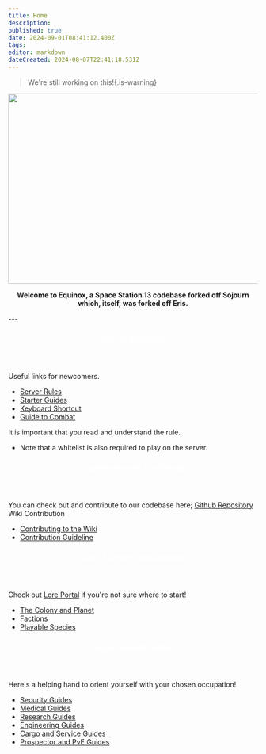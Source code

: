 ```yaml
---
title: Home
description: 
published: true
date: 2024-09-01T08:41:12.400Z
tags: 
editor: markdown
dateCreated: 2024-08-07T22:41:18.531Z
---
```


> We're still working on this!{.is-warning}

<!-- ![wikibanner1.png](/wikibanner1.png) -->
<center>
  <img src="https://wiki.bluespace.engineer/wikibanner2.png" width="768" height="384"/>
  

<strong>Welcome to Equinox, a Space Station 13 codebase forked off Sojourn which, itself, was forked off Eris.</strong>
</center>
---
<br>
<div class="flex(& sm:row,col) space(y-2,sm:y-0,sm:x-2) mt-4">
	<div class="w-full flex(& col) space-y-4">
		<div class="w-full rounded-xl">
      <header class="rounded-t-xl bg-blue-600"><center><h3 style="color:white">New to Equinox?</h3></center></header>
      <div class="p-2">
        Useful links for newcomers.
        <ul class="pt-0">
          <li class="mt-0"><a href="/important/Server-Rules">Server Rules</a></li>
          <li class="mt-0"><a href="https://wiki.bluespace.engineer/t/starter%20guide">Starter Guides</a></li>
          <li class="mt-0"><a href="/guides/starter-guides/Keyboard-Shortcuts">Keyboard Shortcut</a></li>
          <li class="mt-0"><a href="/guides/starter-guides/Combat">Guide to Combat</a></li>
        </ul>
        It is important that you read and understand the rule. 
        <ul class="pt-0">
          <li class="mt-0">Note that a whitelist is also required to play on the server.</li>
        </ul>
      </div>
    </div>
  	<div class="w-full rounded-xl">
    	<header class="rounded-t-xl bg-yellow-600"><center><h3 style="color:white">Contributing to the Server</h3></center></header>
    <div class="p-2">You can check out and contribute to our codebase here; <a href="https://github.com/Equinox-SS13/equinox-sojourn">Github Repository</a></div>
		<div class="p-2">Wiki Contribution</div>
        <ul class="pt-0">
          <li class="mt-0"><a href="/maintenance/Contributing">Contributing to the Wiki</a></li>
          <li class="mt-0"><a href="/guideline/Wiki-Guidelines">Contribution Guideline</a></li>
        </ul>
		</div>
	</div>
  <div class="w-full flex(& col) space-y-4">
		<div class="w-full rounded-xl">
    	<header class="rounded-t-xl bg-cyan-600"><center><h3 style="color:white">Lore, Faction, and Species</h3></center></header>
      <div class="p-2">Check out <a href="/Lore">Lore Portal</a> if you're not sure where to start!
        <ul class="pt-0">
          <li class="mt-0"><a href="/Lore/Colony">The Colony and Planet</a></li>
          <li class="mt-0"><a href="/Lore/Factions">Factions</a></li>
          <li class="mt-0"><a href="/guideline/Wiki-Guidelines">Playable Species</a></li>
        </ul>
      </div>
		</div>
  	<div class="w-full rounded-xl">
    	<header class="rounded-t-xl bg-purple-600"><center><h3 style="color:white">Departmental Guides</h3></center></header>
		<div class="p-2">Here's a helping hand to orient yourself with your chosen occupation!</div>
        <ul class="pt-0">
          <li class="mt-0"><a href="https://wiki.bluespace.engineer/t/security%20guide">Security Guides</a></li>          
          <li class="mt-0"><a href="https://wiki.bluespace.engineer/t/medical%20guide">Medical Guides</a></li>
          <li class="mt-0"><a href="https://wiki.bluespace.engineer/t/research%20guide">Research Guides</a></li>
          <li class="mt-0"><a href="https://wiki.bluespace.engineer/t/engineering%20guide">Engineering Guides</a></li>
          <li class="mt-0"><a href="https://wiki.bluespace.engineer/t/cargo%20guide">Cargo and Service Guides</a></li>
          <li class="mt-0"><a href="https://wiki.bluespace.engineer/t/prospector%20guide">Prospector and PvE Guides</a></li>
        </ul>
		</div>
	</div>
</div>